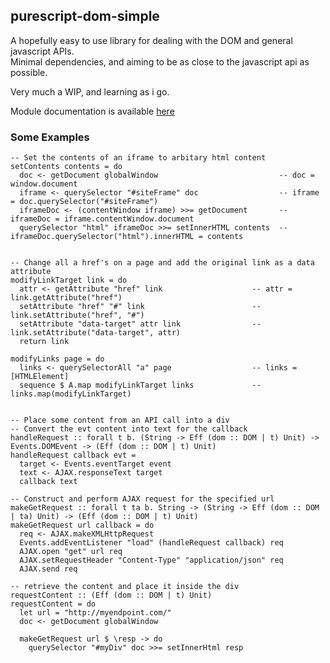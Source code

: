 ## purescript-dom-simple

A hopefully easy to use library for dealing with the DOM and general javascript APIs.  
Minimal dependencies, and aiming to be as close to the javascript api as possible.  

Very much a WIP, and learning as i go.

Module documentation is available [here](API.md)


### Some Examples
    -- Set the contents of an iframe to arbitary html content
    setContents contents = do
      doc <- getDocument globalWindow                           -- doc = window.document
      iframe <- querySelector "#siteFrame" doc                  -- iframe = doc.querySelector("#siteFrame")
      iframeDoc <- (contentWindow iframe) >>= getDocument       -- iframeDoc = iframe.contentWindow.document
      querySelector "html" iframeDoc >>= setInnerHTML contents  -- iframeDoc.querySelector("html").innerHTML = contents


    -- Change all a href's on a page and add the original link as a data attribute
    modifyLinkTarget link = do
      attr <- getAttribute "href" link                    -- attr = link.getAttribute("href")
      setAttribute "href" "#" link                        -- link.setAttribute("href", "#")
      setAttribute "data-target" attr link                -- link.setAttribute("data-target", attr)
      return link

    modifyLinks page = do
      links <- querySelectorAll "a" page                  -- links = [HTMLElement]
      sequence $ A.map modifyLinkTarget links             -- links.map(modifyLinkTarget)


    -- Place some content from an API call into a div
    -- Convert the evt content into text for the callback
    handleRequest :: forall t b. (String -> Eff (dom :: DOM | t) Unit) -> Events.DOMEvent -> (Eff (dom :: DOM | t) Unit)
    handleRequest callback evt =
      target <- Events.eventTarget event
      text <- AJAX.responseText target
      callback text

    -- Construct and perform AJAX request for the specified url
    makeGetRequest :: forall t ta b. String -> (String -> Eff (dom :: DOM | ta) Unit) -> (Eff (dom :: DOM | t) Unit)
    makeGetRequest url callback = do
      req <- AJAX.makeXMLHttpRequest
      Events.addEventListener "load" (handleRequest callback) req
      AJAX.open "get" url req
      AJAX.setRequestHeader "Content-Type" "application/json" req
      AJAX.send req

    -- retrieve the content and place it inside the div
    requestContent :: (Eff (dom :: DOM | t) Unit)
    requestContent = do
      let url = "http://myendpoint.com/"
      doc <- getDocument globalWindow

      makeGetRequest url $ \resp -> do
        querySelector "#myDiv" doc >>= setInnerHtml resp
